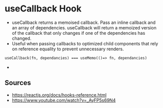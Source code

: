 # useCallback Hook
- useCallback returns a memoised callback. Pass an inline callback and an array of dependencies. useCallback will return a memoized version of the callback that only changes if one of the dependencies has changed. 
- Useful when passing callbacks to optimized child components that rely on reference equality to prevent unnecessary renders. 

```
useCallback(fn, dependancies) === useMemo(()=> fn, dependancies)
```
- 

## Sources
- https://reactjs.org/docs/hooks-reference.html
- https://www.youtube.com/watch?v=_AyFP5s69N4
